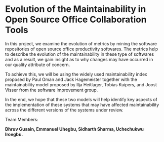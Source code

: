 # Evolution of the Maintainability in Open Source Office Collaboration Tools

In this project, we examine the evolution of metrics by mining the software repositories of open source office productivity softwares. 
The metrics help to describe the evolution of the maintainability in these type of softwares and as a result, we gain insight as to why changes may have occurred in our quality attribute of concern.

To achieve this, we will be using the widely used maintainability index proposed by Paul Oman and Jack Hagemeister together with the maintainability model proposed by Ilja Heitlager, Tobias Kuipers, and Joost Visser from the software improvement group.

In the end, we hope that these two models will help identify key aspects of the implementation of these systems that may have affected maintainability across the different versions of the systems under review.

Team Members:

<b> Dhruv Gusain,
Emmanuel Uhegbu,
Sidharth Sharma,
Uchechukwu Iroegbu. </b>
